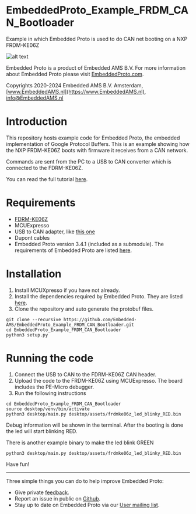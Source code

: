 # EmbeddedProto_Example_FRDM_CAN_Bootloader
Example in which Embedded Proto is used to do CAN net booting on a NXP FRDM-KE06Z


![alt text](https://embeddedproto.com/wp-content/uploads/2022/04/Embedded_Proto.png "Embedded Proto Logo")


Embedded Proto is a product of Embedded AMS B.V. For more information about Embedded Proto please visit [EmbeddedProto.com](https://EmbeddedProto.com).

Copyrights 2020-2024 Embedded AMS B.V. Amsterdam, [www.EmbeddedAMS.nl](https://www.EmbeddedAMS.nl), [info@EmbeddedAMS.nl](mailto:info@EmbeddedAMS.nl)


# Introduction

This repository hosts example code for Embedded Proto, the embedded implementation of Google Protocol Buffers. 
This is an example showing how the NXP FRDM-KE06Z boots with firmware it receives from a CAN network.

Commands are sent from the PC to a USB to CAN converter which is connected to the FDRM-KE06Z.

You can read the full tutorial [here]().

# Requirements

* [FDRM-KE06Z](https://www.nxp.com/design/design-center/development-boards-and-designs/general-purpose-mcus/freedom-development-platform-for-kinetis-ke06-mcus:FRDM-KE06Z)
* MCUExpresso
* USB to CAN adapter, like [this one](https://openlightlabs.com/collections/frontpage/products/canable-pro-isolated-usb-to-can-adapter)
* Dupont cables
* Embedded Proto version 3.4.1 (included as a submodule). The requirements of Embedded Proto are listed [here](https://github.com/Embedded-AMS/EmbeddedProto/blob/master/README.md).

# Installation

1. Install MCUXpresso if you have not already.
2. Install the dependencies required by Embedded Proto. They are listed [here](https://github.com/Embedded-AMS/EmbeddedProto).
3. Clone the repository and auto generate the protobuf files.

```shell
git clone --recursive https://github.com/Embedded-AMS/EmbeddedProto_Example_FRDM_CAN_Bootloader.git 
cd EmbeddedProto_Example_FRDM_CAN_Bootloader
python3 setup.py
```

# Running the code

1. Connect the USB to CAN to the FDRM-KE06Z CAN header. 
2. Upload the code to the FRDM-KE06Z using MCUExpresso. The board includes the PE-Micro debugger.
3. Run the following instructions

```shell
cd EmbeddedProto_Example_FRDM_CAN_Bootloader
source desktop/venv/bin/activate
python3 desktop/main.py desktop/assets/frdmke06z_led_blinky_RED.bin
```

Debug information will be shown in the terminal. After the booting is done the led will start blinking RED.

There is another example binary to make the led blink GREEN
```shell
python3 desktop/main.py desktop/assets/frdmke06z_led_blinky_RED.bin
```

Have fun!

---

Three simple things you can do to help improve Embedded Proto: 
* Give private [feedback](https://EmbeddedProto.com/feedback).
* Report an issue in public on [Github](https://github.com/Embedded-AMS/EmbeddedProto/issues).
* Stay up to date on Embedded Proto via our [User mailing list](https://EmbeddedProto.com/signup).
